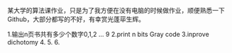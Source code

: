 
某大学的算法课作业，只是为了我方便在没有电脑的时候做作业，顺便熟悉一下Github，大部分都写的不好，有幸赏光蓬荜生辉。

1.输出n页书共有多少个数字0,1,2  ... 9
2.print n bits Gray code
3.inprove dichotomy
4.
5.
6.


